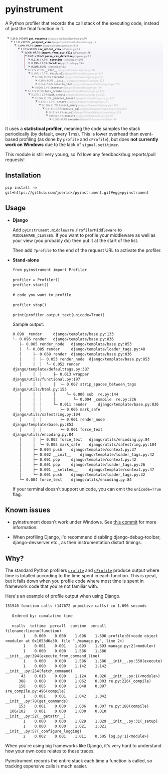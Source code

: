 pyinstrument
============

A Python profiler that records the call stack of the executing code, instead
of just the final function in it.

![Screenshot](screenshot.png)

It uses a **statistical profiler**, meaning the code samples the stack
periodically (by default, every 1 ms). This is lower overhead than event-
based profiling (as done by `profile` and `cProfile`), but does **not currently
work on Windows** due to the lack of `signal.setitimer`.

This module is still very young, so I'd love any feedback/bug reports/pull
requests!

Installation
------------

    pip install -e git+https://github.com/joerick/pyinstrument.git#egg=pyinstrument

Usage
-----

-   **Django**
    
    Add `pyinstrument.middleware.ProfilerMiddleware` to `MIDDLEWARE_CLASSES`.
    If you want to profile your middleware as well as your view (you probably
    do) then put it at the start of the list.

    Then add `?profile` to the end of the request URL to activate the
    profiler.

-   **Stand-alone**

        from pyinstrument import Profiler

        profiler = Profiler()
        profiler.start()

        # code you want to profile

        profiler.stop()

        print(profiler.output_text(unicode=True))

    Sample output:

        0.098 _render     django/template/base.py:133
        └─ 0.096 render   django/template/base.py:836
           ├─ 0.085 render_node   django/template/base.py:853
           │  └─ 0.085 render     django/template/loader_tags.py:48
           │     ├─ 0.068 render  django/template/base.py:836
           │     │  ├─ 0.053 render_node  django/template/base.py:853
           │     │  │  └─ 0.052 render    django/template/defaulttags.py:387
           │     │  │     ├─ 0.013 wrapper    django/utils/functional.py:197
           │     │  │     │  └─ 0.007 strip_spaces_between_tags   django/utils/html.py:153
           │     │  │     │     └─ 0.006 sub  re.py:144
           │     │  │     │        └─ 0.004 _compile  re.py:226
           │     │  │     └─ 0.011 render     django/template/base.py:836
           │     │  │        ├─ 0.005 mark_safe   django/utils/safestring.py:104
           │     │  │        ├─ 0.001 render_node     django/template/base.py:853
           │     │  │        └─ 0.001 force_text  django/utils/encoding.py:84
           │     │  ├─ 0.002 force_text   django/utils/encoding.py:84
           │     │  └─ 0.002 mark_safe    django/utils/safestring.py:104
           │     ├─ 0.004 push    django/template/context.py:37
           │     ├─ 0.002 __init__    django/template/loader_tags.py:42
           │     ├─ 0.001 pop     django/template/context.py:42
           │     ├─ 0.001 pop     django/template/loader_tags.py:26
           │     ├─ 0.001 __setitem__     django/template/context.py:47
           │     └─ 0.001 push    django/template/loader_tags.py:32
           └─ 0.004 force_text    django/utils/encoding.py:84

    If your terminal doesn't support unicode, you can omit the `unicode=True`
    flag.

Known issues
------------

-   pyinstrument doesn't work under Windows. See [this commit][0] 
    for more information.

[0]: https://github.com/joerick/pyinstrument/commit/656a1a4c7996e416db686d06b91ad81b114ec1a9

-   When profiling Django, I'd recommend disabling django-debug-toolbar,
    django-devserver etc., as their instrumentation distort timings.

Why?
----

The standard Python profilers [`profile`][1] and [`cProfile`][2] produce
output where time is totalled according to the time spent in each function.
This is great, but it falls down when you profile code where most time is
spent in framework code that you're not familiar with.

[1]: http://docs.python.org/2/library/profile.html#module-profile
[2]: http://docs.python.org/2/library/profile.html#module-cProfile

Here's an example of profile output when using Django.

    151940 function calls (147672 primitive calls) in 1.696 seconds

       Ordered by: cumulative time

       ncalls  tottime  percall  cumtime  percall filename:lineno(function)
            1    0.000    0.000    1.696    1.696 profile:0(<code object <module> at 0x1053d6a30, file "./manage.py", line 2>)
            1    0.001    0.001    1.693    1.693 manage.py:2(<module>)
            1    0.000    0.000    1.586    1.586 __init__.py:394(execute_from_command_line)
            1    0.000    0.000    1.586    1.586 __init__.py:350(execute)
            1    0.000    0.000    1.142    1.142 __init__.py:254(fetch_command)
           43    0.013    0.000    1.124    0.026 __init__.py:1(<module>)
          388    0.008    0.000    1.062    0.003 re.py:226(_compile)
          158    0.005    0.000    1.048    0.007 sre_compile.py:496(compile)
            1    0.001    0.001    1.042    1.042 __init__.py:78(get_commands)
          153    0.001    0.000    1.036    0.007 re.py:188(compile)
      106/102    0.001    0.000    1.030    0.010 __init__.py:52(__getattr__)
            1    0.000    0.000    1.029    1.029 __init__.py:31(_setup)
            1    0.000    0.000    1.021    1.021 __init__.py:57(_configure_logging)
            2    0.002    0.001    1.011    0.505 log.py:1(<module>)


When you're using big frameworks like Django, it's very hard to understand how
your own code relates to these traces.

Pyinstrument records the entire stack each time a function is called, so
tracking expensive calls is much easier.
